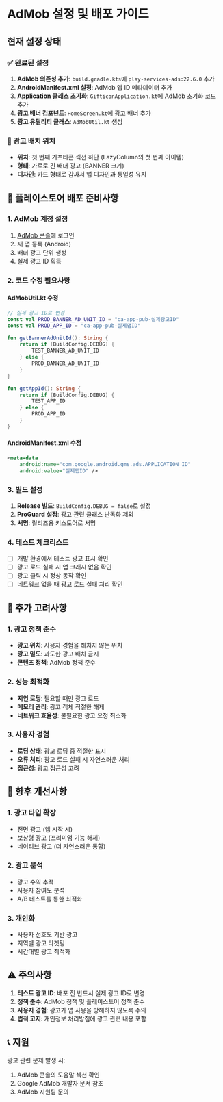 # AdMob 설정 및 배포 가이드

## 현재 설정 상태

### ✅ 완료된 설정
1. **AdMob 의존성 추가**: `build.gradle.kts`에 `play-services-ads:22.6.0` 추가
2. **AndroidManifest.xml 설정**: AdMob 앱 ID 메타데이터 추가
3. **Application 클래스 초기화**: `GifticonApplication.kt`에 AdMob 초기화 코드 추가
4. **광고 배너 컴포넌트**: `HomeScreen.kt`에 광고 배너 추가
5. **광고 유틸리티 클래스**: `AdMobUtil.kt` 생성

### 📍 광고 배치 위치
- **위치**: 첫 번째 기프티콘 섹션 하단 (LazyColumn의 첫 번째 아이템)
- **형태**: 가로로 긴 배너 광고 (BANNER 크기)
- **디자인**: 카드 형태로 감싸서 앱 디자인과 통일성 유지

## 🚀 플레이스토어 배포 준비사항

### 1. AdMob 계정 설정
1. [AdMob 콘솔](https://admob.google.com/)에 로그인
2. 새 앱 등록 (Android)
3. 배너 광고 단위 생성
4. 실제 광고 ID 획득

### 2. 코드 수정 필요사항

#### AdMobUtil.kt 수정
```kotlin
// 실제 광고 ID로 변경
const val PROD_BANNER_AD_UNIT_ID = "ca-app-pub-실제광고ID"
const val PROD_APP_ID = "ca-app-pub-실제앱ID"

fun getBannerAdUnitId(): String {
    return if (BuildConfig.DEBUG) {
        TEST_BANNER_AD_UNIT_ID
    } else {
        PROD_BANNER_AD_UNIT_ID
    }
}

fun getAppId(): String {
    return if (BuildConfig.DEBUG) {
        TEST_APP_ID
    } else {
        PROD_APP_ID
    }
}
```

#### AndroidManifest.xml 수정
```xml
<meta-data
    android:name="com.google.android.gms.ads.APPLICATION_ID"
    android:value="실제앱ID" />
```

### 3. 빌드 설정
1. **Release 빌드**: `BuildConfig.DEBUG = false`로 설정
2. **ProGuard 설정**: 광고 관련 클래스 난독화 제외
3. **서명**: 릴리즈용 키스토어로 서명

### 4. 테스트 체크리스트
- [ ] 개발 환경에서 테스트 광고 표시 확인
- [ ] 광고 로드 실패 시 앱 크래시 없음 확인
- [ ] 광고 클릭 시 정상 동작 확인
- [ ] 네트워크 없을 때 광고 로드 실패 처리 확인

## 📱 추가 고려사항

### 1. 광고 정책 준수
- **광고 위치**: 사용자 경험을 해치지 않는 위치
- **광고 밀도**: 과도한 광고 배치 금지
- **콘텐츠 정책**: AdMob 정책 준수

### 2. 성능 최적화
- **지연 로딩**: 필요할 때만 광고 로드
- **메모리 관리**: 광고 객체 적절한 해제
- **네트워크 효율성**: 불필요한 광고 요청 최소화

### 3. 사용자 경험
- **로딩 상태**: 광고 로딩 중 적절한 표시
- **오류 처리**: 광고 로드 실패 시 자연스러운 처리
- **접근성**: 광고 접근성 고려

## 🔧 향후 개선사항

### 1. 광고 타입 확장
- 전면 광고 (앱 시작 시)
- 보상형 광고 (프리미엄 기능 해제)
- 네이티브 광고 (더 자연스러운 통합)

### 2. 광고 분석
- 광고 수익 추적
- 사용자 참여도 분석
- A/B 테스트를 통한 최적화

### 3. 개인화
- 사용자 선호도 기반 광고
- 지역별 광고 타겟팅
- 시간대별 광고 최적화

## ⚠️ 주의사항

1. **테스트 광고 ID**: 배포 전 반드시 실제 광고 ID로 변경
2. **정책 준수**: AdMob 정책 및 플레이스토어 정책 준수
3. **사용자 경험**: 광고가 앱 사용을 방해하지 않도록 주의
4. **법적 고지**: 개인정보 처리방침에 광고 관련 내용 포함

## 📞 지원

광고 관련 문제 발생 시:
1. AdMob 콘솔의 도움말 섹션 확인
2. Google AdMob 개발자 문서 참조
3. AdMob 지원팀 문의 